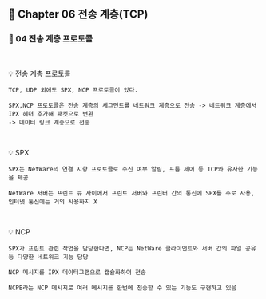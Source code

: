 ## 📕 Chapter 06 전송 계층(TCP)
### 📙 04 전송 계층 프로토콜
</br>

💡 전송 계층 프로토콜

    TCP, UDP 외에도 SPX, NCP 프로토콜이 있다.
    
    SPX,NCP 프로토콜은 전송 계층의 세그먼트를 네트워크 계층으로 전송 -> 네트워크 계층에서 IPX 헤더 추가해 패킷으로 변환 
    -> 데이터 링크 계층으로 전송
</br>

💡 SPX

    SPX는 NetWare의 연결 지향 프로토콜로 수신 여부 알림, 프름 제어 등 TCP와 유사한 기능을 제공
    
    NetWare 서버는 프린트 큐 사이에서 프린트 서버와 프린터 간의 통신에 SPX를 주로 사용, 인터넷 통신에는 거의 사용하지 X
 </br>

💡 NCP 

    SPX가 프린트 관련 작업을 담당한다면, NCP는 NetWare 클라이언트와 서버 간의 파일 공유 등 다양한 네트워크 기능 담당
    
    NCP 메시지를 IPX 데이터그램으로 캡슐화하여 전송
    
    NCPB라는 NCP 메시지로 여러 메시지를 한번에 전송할 수 있는 기능도 구현하고 있음
